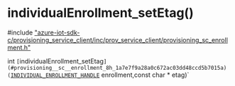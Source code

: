 # individualEnrollment_setEtag()

\#include ["azure-iot-sdk-c/provisioning_service_client/inc/prov_service_client/provisioning_sc_enrollment.h"](../iot-c-ref-provisioning-sc-enrollment-h.md)  

int `[`individualEnrollment_setEtag`](#provisioning__sc__enrollment_8h_1a7e7f9a28a0c672ac03dd48ccd5b7015a)(`[`INDIVIDUAL_ENROLLMENT_HANDLE`](#provisioning__sc__enrollment_8h_1a5348427a740bc7d9395db2e190f1bc0f) enrollment,const char * etag)`

